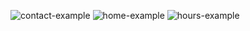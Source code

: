 ![contact-example](https://github.com/pratik-wadhai/Little-Taco-Shop/assets/81483293/8f635524-e6d3-41f7-859c-a587bb497da3)
![home-example](https://github.com/pratik-wadhai/Little-Taco-Shop/assets/81483293/81bc6d09-1bfb-4f0a-8933-dbe0a23e60ff)
![hours-example](https://github.com/pratik-wadhai/Little-Taco-Shop/assets/81483293/1c3ef9f0-6b19-4ee5-9d10-d4415d427825)
